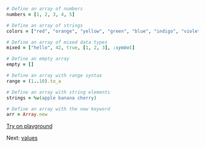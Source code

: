 ```rb
# Define an array of numbers
numbers = [1, 2, 3, 4, 5]

# Define an array of strings
colors = ["red", "orange", "yellow", "green", "blue", "indigo", "violet"]

# Define an array of mixed data types
mixed = ["hello", 42, true, [1, 2, 3], :symbol]

# Define an empty array
empty = []

# Define an array with range syntax
range = (1..10).to_a

# Define an array with string elements
strings = %w(apple banana cherry)

# Define an array with the new keyword
arr = Array.new
```

[Try on playground](https://onecompiler.com/ruby/3yh7dhbz9)

Next: [values](/2022/11/09/hash.html)
